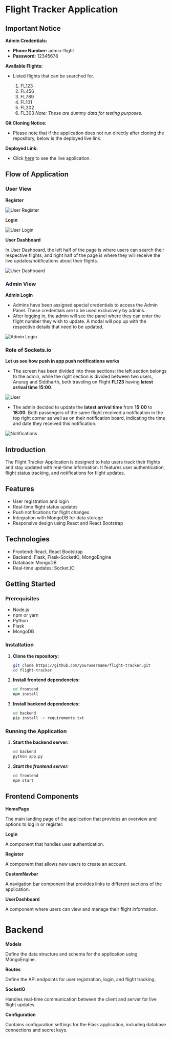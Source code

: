 # Flight Tracker Application
## Important Notice

**Admin Credentials:**
- **Phone Number:** admin-flight
- **Password:** 12345678

**Available Flights:**
- Listed flights that can be searched for.

    1. FL123
    2. FL456
    3. FL789
    4. FL101
    5. FL202
    6. FL303
*Note: These are dummy data for testing purposes.*

**Git Cloning Notice:**
- Please note that if the application does not run directly after cloning the repository, below is the deployed live link.

**Deployed Link:**
- Click [here](https://flights-notif.netlify.app/) to see the live application.
## Flow of Application

### User View
**Register**

![User Register](https://i.imgur.com/O8cagWN.png)


**Login**

![User Login](https://i.imgur.com/vGbRgCe.png)

**User Dashboard**

In User Dashboard, the left half of the page is where users can search their respective flights, and right half of the page is where they will receive the live updates/notifications about their flights.

![User Dashboard](https://i.imgur.com/W4BPwQo.png)

### Admin View
**Admin Login**

- Admins have been assigned special credentials to access the Admin Panel. These credentials are to be used exclusively by admins.
- After logging in, the admin will see the panel where they can enter the flight number they wish to update. A modal will pop up with the respective details that need to be updated.

![Admin Login](https://i.imgur.com/CqGDe9t.png)

### Role of Sockets.io
**Let us see how push in app push notifications works**

- The screen has been divided into three sections: the left section belongs to the admin, while the right section is divided between two users, Anurag and Siddharth, both traveling on Flight **FL123** having **latest arrival time 15:00**.
 
![User](https://i.imgur.com/uneROXq.png)

- The admin decided to update the **latest arrival time** from **15:00** to **18:00**. Both passengers of the same flight received a notification in the top right corner as well as on their notification board, indicating the time and date they received this notification.
 
![Notifications](https://i.imgur.com/5Xc3vMf.png)





## Introduction

The Flight Tracker Application is designed to help users track their flights and stay updated with real-time information. It features user authentication, flight status tracking, and notifications for flight updates.

## Features

- User registration and login
- Real-time flight status updates
- Push notifications for flight changes
- Integration with MongoDB for data storage
- Responsive design using React and React Bootstrap

## Technologies

- Frontend: React, React Bootstrap
- Backend: Flask, Flask-SocketIO, MongoEngine
- Database: MongoDB
- Real-time updates: Socket.IO

## Getting Started

### Prerequisites

- Node.js
- npm or yarn
- Python
- Flask
- MongoDB

### Installation

1. **Clone the repository:**
   ```bash
   git clone https://github.com/yourusername/flight-tracker.git
   cd flight-tracker
   
2. **Install frontend dependencies:**
    ```bash
    cd frontend
    npm install
3. **Install backend dependencies:**
   
    ```bash
   cd backend
   pip install -r requirements.txt
   
### Running the Application
1. **Start the backend server:**
    ```bash
    cd backend
    python app.py
2. ***Start the frontend server:***
    ```bash
    cd frontend
    npm start
    
## Frontend Components
**HomePage**

The main landing page of the application that provides an overview and options to log in or register.

**Login**

A component that handles user authentication.

**Register**

A component that allows new users to create an account.

**CustomNavbar**

A navigation bar component that provides links to different sections of the application.

**UserDashboard**

A component where users can view and manage their flight information.

# Backend

**Models**

Define the data structure and schema for the application using MongoEngine.

**Routes**

Define the API endpoints for user registration, login, and flight tracking.

**SocketIO**

Handles real-time communication between the client and server for live flight updates.

**Configuration**

Contains configuration settings for the Flask application, including database connections and secret keys.

